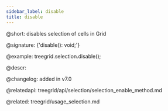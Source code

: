 ```yaml
---
sidebar_label: disable
title: disable
---          
```


@short: disables selection of cells in Grid

@signature: {'disable(): void;'}





@example:
treegrid.selection.disable();


@descr:

@changelog:
added in v7.0

@relatedapi: 
treegrid/api/selection/selection_enable_method.md

@related: treegrid/usage_selection.md



